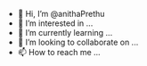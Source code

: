 - 👋 Hi, I’m @anithaPrethu
- 👀 I’m interested in ...
- 🌱 I’m currently learning ...
- 💞️ I’m looking to collaborate on ...
- 📫 How to reach me ...

<!---
anithaPrethu/anithaPrethu is a ✨ special ✨ repository because its `README.md` (this file) appears on your GitHub profile.
You can click the Preview link to take a look at your changes.
--->
